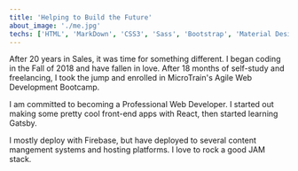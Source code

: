 ```yaml
---
title: 'Helping to Build the Future'
about_image: './me.jpg'
techs: ['HTML', 'MarkDown', 'CSS3', 'Sass', 'Bootstrap', 'Material Design', 'Semantic-UI', 'Font Awesome', 'JavaScript', 'ES6', 'React', 'Angular', 'JSX', 'Gatsby', 'NodeJS', 'NPM', 'Express', 'MongoDB', 'Mongoose', 'Git', 'Github', 'Gulp', "RESTful API's"]
---
```


After 20 years in Sales, it was time for something different. I began coding in the Fall of 2018 and have fallen in love. After 18 months of self-study and freelancing, I took the jump and enrolled in MicroTrain's Agile Web Development Bootcamp.

I am committed to becoming a Professional Web Developer. I started out making some pretty cool front-end apps with React, then started learning Gatsby.

I mostly deploy with Firebase, but have deployed to several content mangement systems and hosting platforms. I love to rock a good JAM stack.
